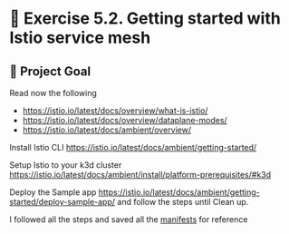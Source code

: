 # 🚀 Exercise 5.2. Getting started with Istio service mesh

## 🎯 Project Goal

Read now the following

- https://istio.io/latest/docs/overview/what-is-istio/
- https://istio.io/latest/docs/overview/dataplane-modes/
- https://istio.io/latest/docs/ambient/overview/

Install Istio CLI https://istio.io/latest/docs/ambient/getting-started/

Setup Istio to your k3d
cluster https://istio.io/latest/docs/ambient/install/platform-prerequisites/#k3d

Deploy the Sample
app https://istio.io/latest/docs/ambient/getting-started/deploy-sample-app/ and
follow the steps until Clean up.

I followed all the steps and saved all the [manifests](manifests) for reference
